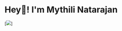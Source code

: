 # Hey👋! I'm Mythili Natarajan 
[![](https://img.shields.io/badge/Resume%20-%20green?style=for-the-badge)]

